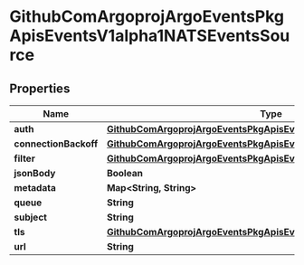 

# GithubComArgoprojArgoEventsPkgApisEventsV1alpha1NATSEventsSource


## Properties

Name | Type | Description | Notes
------------ | ------------- | ------------- | -------------
**auth** | [**GithubComArgoprojArgoEventsPkgApisEventsV1alpha1NATSAuth**](GithubComArgoprojArgoEventsPkgApisEventsV1alpha1NATSAuth.md) |  |  [optional]
**connectionBackoff** | [**GithubComArgoprojArgoEventsPkgApisEventsV1alpha1Backoff**](GithubComArgoprojArgoEventsPkgApisEventsV1alpha1Backoff.md) |  |  [optional]
**filter** | [**GithubComArgoprojArgoEventsPkgApisEventsV1alpha1EventSourceFilter**](GithubComArgoprojArgoEventsPkgApisEventsV1alpha1EventSourceFilter.md) |  |  [optional]
**jsonBody** | **Boolean** |  |  [optional]
**metadata** | **Map&lt;String, String&gt;** |  |  [optional]
**queue** | **String** |  |  [optional]
**subject** | **String** |  |  [optional]
**tls** | [**GithubComArgoprojArgoEventsPkgApisEventsV1alpha1TLSConfig**](GithubComArgoprojArgoEventsPkgApisEventsV1alpha1TLSConfig.md) |  |  [optional]
**url** | **String** |  |  [optional]



